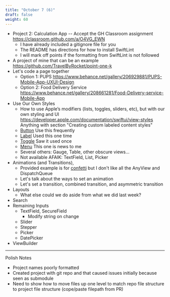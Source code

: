 ```yaml
---
title: "October 7 (6)"
draft: false
weight: 60
---
```


* Project 2: Calculation App -- Accept the GH Classroom assignment https://classroom.github.com/a/O4VG_EWN
    * I have already included a gitignore file for you
    * The README has directions for how to install SwiftLint
    * I will mark off points if the formatting from SwiftLint is not followed
* A project of mine that can be an example https://github.com/TravelByRocket/point-one-k
* Let's code a page together
    * Option 1: PUPS https://www.behance.net/gallery/206929881/PUPS-Mobile-App-UXUI-Design
    * Option 2: Food Delivery Service https://www.behance.net/gallery/208661281/Food-Delivery-service-Mobile-App
* Use Our Own Styles
    * How to use Apple’s modifiers (lists, toggles, sliders, etc), but with our own styling and UI
    https://developer.apple.com/documentation/swiftui/view-styles
    Anything with section "Creating custom labeled content styles"
    * [Button](https://developer.apple.com/documentation/swiftui/buttonstyle) Use this frequently
    * [Label](https://developer.apple.com/documentation/swiftui/labelstyle) Used this one time
    * [Toggle](https://developer.apple.com/documentation/swiftui/togglestyle) Saw it used once
    * [Menu](https://developer.apple.com/documentation/swiftui/menustyle) This one is news to me
    * Several others: Gauge, Table, other obscure views...
    * Not available AFAIK: TextField, List, Picker
* Animations (and Transitions), 
    * Provided example is for [confetti](https://github.com/simibac/ConfettiSwiftUI) but I don't like all the AnyView and DispatchQueue
    * Let's talk about the ways to set an animation
    * Let's set a transition, combined transition, and asymmetric transition
* Layouts
    * What else could we do aside from what we did last week?
* Search
* Remaining Inputs
    * TextField, SecureField
        * Modify string on change
    * Slider
    * Stepper
    * Picker
    * DatePicker
* ViewBuilder


---

Polish Notes

* Project names poorly formatted
* Created project with git repo and that caused issues initially because seen as submodule
* Need to show how to move files up one level to match repo file structure to project file structure (cope/paste filepath from PR)
